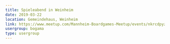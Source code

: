 ```yaml
---
title: Spieleabend in Weinheim 
date: 2019-03-22
location: Gemeindehaus, Weinheim
link: https://www.meetup.com/Mannheim-Boardgames-Meetup/events/nkrcdpyzfbdc/
usergroup: bogama
type: usergroup
---
```

